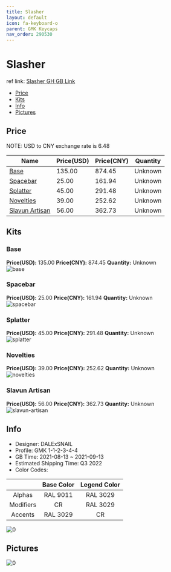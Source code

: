```yaml
---
title: Slasher 
layout: default
icon: fa-keyboard-o
parent: GMK Keycaps
nav_order: 290530
---
```


# Slasher 

ref link: [Slasher GH GB Link](https://geekhack.org/index.php?topic=114282.0)

* [Price](#price)
* [Kits](#kits)
* [Info](#info)
* [Pictures](#pictures)

## Price

NOTE: USD to CNY exchange rate is 6.48

| Name          | Price(USD)   |  Price(CNY) | Quantity |
| ------------- | ------------ |  ---------- | -------- |
|[Base](#base)|135.00|874.45|Unknown|
|[Spacebar](#spacebar)|25.00|161.94|Unknown|
|[Splatter](#splatter)|45.00|291.48|Unknown|
|[Novelties](#novelties)|39.00|252.62|Unknown|
|[Slavun Artisan](#slavun-artisan)|56.00|362.73|Unknown|


## Kits
### Base  
**Price(USD):** 135.00	**Price(CNY):** 874.45	**Quantity:** Unknown  
<img src="{{ 'assets/images/gmk-keycaps/Slasher/kits_pics/base.jpg' | relative_url }}" alt="base" class="image featured">

### Spacebar  
**Price(USD):** 25.00	**Price(CNY):** 161.94	**Quantity:** Unknown  
<img src="{{ 'assets/images/gmk-keycaps/Slasher/kits_pics/spacebar.jpg' | relative_url }}" alt="spacebar" class="image featured">

### Splatter  
**Price(USD):** 45.00	**Price(CNY):** 291.48	**Quantity:** Unknown  
<img src="{{ 'assets/images/gmk-keycaps/Slasher/kits_pics/splatter.jpg' | relative_url }}" alt="splatter" class="image featured">

### Novelties  
**Price(USD):** 39.00	**Price(CNY):** 252.62	**Quantity:** Unknown  
<img src="{{ 'assets/images/gmk-keycaps/Slasher/kits_pics/novelties.jpg' | relative_url }}" alt="novelties" class="image featured">

### Slavun Artisan  
**Price(USD):** 56.00	**Price(CNY):** 362.73	**Quantity:** Unknown  
<img src="{{ 'assets/images/gmk-keycaps/Slasher/kits_pics/slavun-artisan.jpg' | relative_url }}" alt="slavun-artisan" class="image featured">

## Info
* Designer: DALExSNAIL  
* Profile: GMK 1-1-2-3-4-4  
* GB Time: 2021-08-13 ~ 2021-09-13  
* Estimated Shipping Time: Q3 2022  
* Color Codes:  

| |Base Color     | Legend Color
| :-------------: | :-------------: | :------------:
|Alphas|RAL 9011|RAL 3029|
|Modifiers|CR|RAL 3029|
|Accents|RAL 3029|CR|

<img src="{{ 'assets/images/gmk-keycaps/Slasher/0.png' | relative_url }}" alt="0" class="image featured">

## Pictures  
<img src="{{ 'assets/images/gmk-keycaps/Slasher/rendering_pics/0.jpg' | relative_url }}" alt="0" class="image featured">
